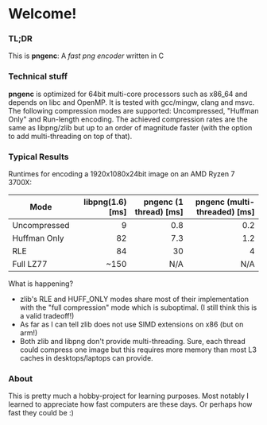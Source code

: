 # Welcome!

### TL;DR
This is **pngenc**: A *fast png encoder* written in C

### Technical stuff
**pngenc** is optimized for 64bit multi-core processors such as x86_64 and depends on libc and OpenMP. It is tested with gcc/mingw, clang and msvc.
The following compression modes are supported: Uncompressed, "Huffman Only" and Run-length encoding. The achieved compression rates are the same as libpng/zlib but up to an order of magnitude faster (with the option to add multi-threading on top of that).

### Typical Results
Runtimes for encoding a 1920x1080x24bit image on an AMD Ryzen 7 3700X:

| Mode         | libpng(1.6) [ms] | pngenc (1 thread) [ms] | pngenc (multi-threaded) [ms] |
|--------------|-----------------:|-----------------------:|-----------------------------:|
| Uncompressed | 9                | 0.8                    | 0.2                          |
| Huffman Only | 82               | 7.3                    | 1.2                          |
| RLE          | 84               | 30                     | 4                            |
| Full LZ77    | ~150             | N/A                    | N/A                          | 

What is happening? 
- zlib's RLE and HUFF_ONLY modes share most of their implementation with the "full compression" mode which is suboptimal. (I still think this is a valid tradeoff!)
- As far as I can tell zlib does not use SIMD extensions on x86 (but on arm!)
- Both zlib and libpng don't provide multi-threading. Sure, each thread could compress one image but this requires more memory than most L3 caches in desktops/laptops can provide.

### About
This is pretty much a hobby-project for learning purposes. Most notably I learned to appreciate how fast computers are these days. Or perhaps how fast they could be :)
